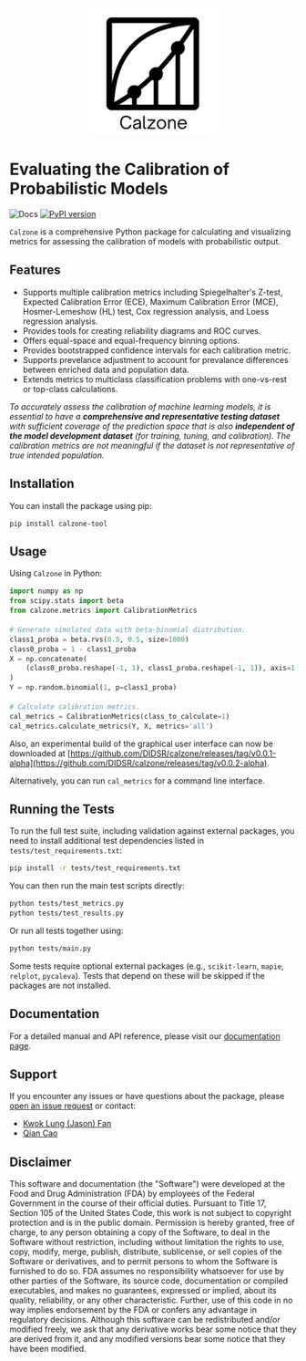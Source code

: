 <p align="center">
    <img src="https://github.com/DIDSR/calzone/blob/main/logo.png" width="225">
<!--     <img src="./docs/source/logo_firecamp.png" width="300"> -->

</p>

# Evaluating the Calibration of Probabilistic Models
![Docs](https://readthedocs.org/projects/calzone-docs/badge/)
[![PyPI version](https://badge.fury.io/py/calzone-tool.svg)](https://badge.fury.io/py/calzone-tool)

`Calzone` is a comprehensive Python package for calculating and visualizing metrics for assessing the calibration of models with probabilistic output.

## Features

- Supports multiple calibration metrics including Spiegelhalter's Z-test, Expected Calibration Error (ECE), Maximum Calibration Error (MCE), Hosmer-Lemeshow (HL) test, Cox regression analysis, and Loess regression analysis.
- Provides tools for creating reliability diagrams and ROC curves.
- Offers equal-space and equal-frequency binning options.
- Provides bootstrapped confidence intervals for each calibration metric.
- Supports prevelance adjustment to account for prevalance differences between enriched data and population data.
- Extends metrics to multiclass classification problems with one-vs-rest or top-class calculations.

_To accurately assess the calibration of machine learning models, it is essential to have a **comprehensive and representative testing dataset** with sufficient coverage of the prediction space that is also **independent of the model development dataset** (for training, tuning, and calibration). The calibration metrics are not meaningful if the dataset is not representative of true intended population._

## Installation

You can install the package using pip:
```
pip install calzone-tool
```

## Usage

Using `Calzone` in Python:
```python
import numpy as np
from scipy.stats import beta
from calzone.metrics import CalibrationMetrics

# Generate simulated data with beta-binomial distribution.
class1_proba = beta.rvs(0.5, 0.5, size=1000)
class0_proba = 1 - class1_proba
X = np.concatenate(
    (class0_proba.reshape(-1, 1), class1_proba.reshape(-1, 1)), axis=1
)
Y = np.random.binomial(1, p=class1_proba)

# Calculate calibration metrics.
cal_metrics = CalibrationMetrics(class_to_calculate=1)
cal_metrics.calculate_metrics(Y, X, metrics='all')
```

Also, an experimental build of the graphical user interface can now be downloaded at [https://github.com/DIDSR/calzone/releases/tag/v0.0.1-alpha](https://github.com/DIDSR/calzone/releases/tag/v0.0.2-alpha).

Alternatively, you can run `cal_metrics` for a command line interface.


## Running the Tests

To run the full test suite, including validation against external packages, you need to install additional test dependencies listed in `tests/test_requirements.txt`:

```bash
pip install -r tests/test_requirements.txt
```

You can then run the main test scripts directly:

```bash
python tests/test_metrics.py
python tests/test_results.py
```

Or run all tests together using:

```bash
python tests/main.py
```

Some tests require optional external packages (e.g., `scikit-learn`, `mapie`, `relplot`, `pycaleva`). Tests that depend on these will be skipped if the packages are not installed.

## Documentation

For a detailed manual and API reference, please visit our [documentation page](https://calzone-docs.readthedocs.io/en/latest/index.html).

## Support
If you encounter any issues or have questions about the package, please [open an issue request](https://github.com/DIDSR/calzone/issues) or contact:
* [Kwok Lung (Jason) Fan](mailto:kwoklung.fan@fda.hhs.gov?subject=calzone)
* [Qian Cao](mailto:qian.cao@fda.hhs.gov?subject=calzone)

## Disclaimer 
This software and documentation (the "Software") were developed at the Food and Drug Administration (FDA) by employees of the Federal Government in the course of their official duties. Pursuant to Title 17, Section 105 of the United States Code, this work is not subject to copyright protection and is in the public domain. Permission is hereby granted, free of charge, to any person obtaining a copy of the Software, to deal in the Software without restriction, including without limitation the rights to use, copy, modify, merge, publish, distribute, sublicense, or sell copies of the Software or derivatives, and to permit persons to whom the Software is furnished to do so. FDA assumes no responsibility whatsoever for use by other parties of the Software, its source code, documentation or compiled executables, and makes no guarantees, expressed or implied, about its quality, reliability, or any other characteristic. Further, use of this code in no way implies endorsement by the FDA or confers any advantage in regulatory decisions. Although this software can be redistributed and/or modified freely, we ask that any derivative works bear some notice that they are derived from it, and any modified versions bear some notice that they have been modified.

